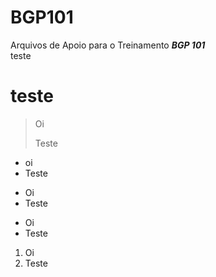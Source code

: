 # BGP101

Arquivos de Apoio para o Treinamento ***BGP 101***  
teste

# teste

> Oi
>
> Teste

* oi
* Teste

+ Oi
+ Teste

- Oi
- Teste

1. Oi
2. Teste
